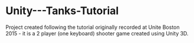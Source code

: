 # Unity---Tanks-Tutorial

Project created following the tutorial originally recorded at Unite Boston 2015 - it is a 2 player (one keyboard) shooter game created using Unity 3D.
